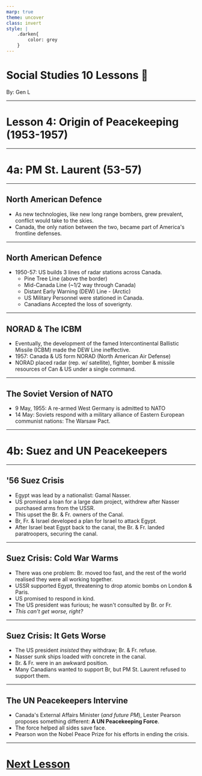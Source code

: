```yaml
---
marp: true
theme: uncover
class: invert
style: |
    .darken{
        color: grey
    }
---
```


# <!--fit-->Social Studies 10 Lessons :book:

<span class="darken">By:</span> Gen L

<!--_footer: In partnership with Hyperion University, 2023-->

---
<!--paginate: true-->
# Lesson 4: Origin of Peacekeeping (1953-1957)

---

# 4a: PM St. Laurent (53-57)

---

## North American Defence

* As new technologies, like new long range bombers, grew prevalent, conflict would take to the skies.
* Canada, the only nation between the two, became part of America's frontline defenses.

---

## North American Defence 

* 1950-57: US builds 3 lines of radar stations across Canada.
    * Pine Tree Line (above the border)
    * Mid-Canada Line (~1/2 way through Canada)
    * Distant Early Warning (DEW) Line - (Arctic)
    * US Military Personnel were stationed in Canada.
    * Canadians Accepted the loss of soverignty.

---

## NORAD & The ICBM

* Eventually, the development of the famed Intercontinental Ballistic Missile (ICBM) made the DEW Line ineffective.
* 1957: Canada & US form NORAD (North American Air Defense)
* NORAD placed radar (rep. w/ satellite), fighter, bomber & missile resources of Can & US under a single command.

---

## The Soviet Version of NATO

* 9 May, 1955: A re-armed West Germany is admitted to NATO
* 14 May: Soviets respond with a military alliance of Eastern European communist nations: The Warsaw Pact.

---

# 4b: Suez and UN Peacekeepers

---

## '56 Suez Crisis

* Egypt was lead by a nationalist: Gamal Nasser.
* US promised a loan for a large dam project, withdrew after Nasser purchased arms from the USSR.
* This upset the Br. & Fr. owners of the Canal.
* Br, Fr. & Israel developed a plan for Israel to attack Egypt.
* After Israel beat Egypt back to the canal, the Br. & Fr. landed paratroopers, securing the canal.

---

## Suez Crisis: Cold War Warms

* There was one problem: Br. moved too fast, and the rest of the world realised they were all working together.
* USSR supported Egypt, threatening to drop atomic bombs on London & Paris.
* US promised to respond in kind.
* The US president was furious; he wasn't consulted by Br. or Fr.
* *This can't get worse, right?*

---

## Suez Crisis: It Gets Worse

* The US president *insisted* they withdraw; Br. & Fr. refuse.
* Nasser sunk ships loaded with concrete in the canal.
* Br. & Fr. were in an awkward position.
* Many Canadians wanted to support Br, but PM St. Laurent refused to support them.

---

## The UN Peacekeepers Intervine

* Canada's External Affairs Minister (*and future PM*), Lester Pearson proposes something different: **A UN Peacekeeping Force**.
* The force helped all sides save face.
* Pearson won the Nobel Peace Prize for his efforts in ending the crisis.

---

# [Next Lesson](Lesson%205.html)